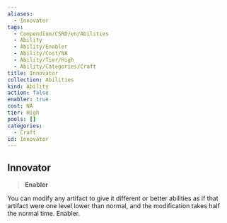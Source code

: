 ```yaml
---
aliases:
  - Innovator
tags:
  - Compendium/CSRD/en/Abilities
  - Ability
  - Ability/Enabler
  - Ability/Cost/NA
  - Ability/Tier/High
  - Ability/Categories/Craft
title: Innovator
collection: Abilities
kind: Ability
action: false
enabler: true
cost: NA
tier: High
pools: []
categories:
  - Craft
id: Innovator
---
```

## Innovator    
>**Enabler**  
    
You can modify any artifact to give it different or better abilities as if that artifact were one level lower than normal, and the modification takes half the normal time. Enabler.
